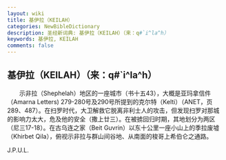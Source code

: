 ```yaml
---
layout: wiki
title: 基伊拉（KEILAH）
categories: NewBibleDictionary
description: 圣经新词典: 基伊拉（KEILAH）（来：q#`i^la^h）
keywords: 基伊拉, KEILAH
comments: false
---
```


## 基伊拉（KEILAH）（来：q#`i^la^h）

　　示非拉（Shephelah）地区的一座城市（书十五43），大概是亚玛拿信件（Amarna Letters) 279-280号及290号所提到的克尔特（Kelti）（ANET，页289、487）。在扫罗时代，大卫解救它脱离非利士人的攻击，但发现扫罗对那城的影响力太大，危及他的安全（撒上廿三）。在被掳回归时期，其地划分为两区（尼三17-18）。在古乌连之家（Beit Guvrin）以东十公里一座小山上的季拉废墟（Khirbet Qila），俯视示非拉与群山间谷地、从南面的梭哥上希伯仑之通路。

J.P.U.L.








